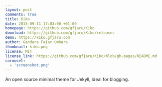 ```yaml
---
layout: post
comments: true
title: Kiko
date: 2015-09-11 17:03:00 +01:00
homepage: https://github.com/gfjaru/Kiko
download: https://github.com/gfjaru/Kiko/releases
demo: https://kiko.gfjaru.com
author: Gandara Fajar Umbara
thumbnail: kiko.png
license: MIT
license_link: https://github.com/gfjaru/Kiko/blob/gh-pages/README.md
carousel:
  - 'screenshot.png'
---
```


An open source minimal theme for Jekyll, ideal for blogging.
